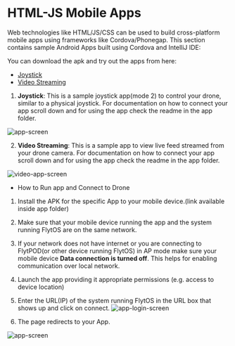 # HTML-JS Mobile Apps

Web technologies like HTML/JS/CSS can be used to build cross-platform mobile apps using frameworks like Cordova/Phonegap. This section contains sample Android Apps built using Cordova and IntelliJ IDE:

You can download the apk and try out the apps from here:
* [Joystick](https://downloads.flytbase.com/flytos/downloads/apk/Flyt-Joystick-mode-2.apk)
* [Video Streaming](https://downloads.flytbase.com/flytos/downloads/apk/Flyt-Cam.apk)


1. **Joystick**: This is a sample joystick app(mode 2) to control your drone, similar to a physical joystick. For documentation on how to connect your app scroll down and for using the app check the readme in the app folder.

![app-screen](https://cloud.githubusercontent.com/assets/6880872/24093164/74af4bea-0d78-11e7-9a90-760f61dc994a.png)

2. **Video Streaming**: This is a sample app to view live feed streamed from your drone camera. For documentation on how to connect your app scroll down and for using the app check the readme in the app folder.

![video-app-screen](https://cloud.githubusercontent.com/assets/6880872/24093626/c81df1d0-0d7a-11e7-9ca1-2e7c8a556b58.png)

* How to Run app and Connect to Drone

1. Install the APK for the specific App to your mobile device.(link available inside app folder)
2. Make sure that your mobile device running the app and the system running FlytOS are on the same network.
3. If your network does not have internet or you are connecting to FlytPOD(or other device running FlytOS) in AP mode make sure your mobile device **Data connection is turned off**. This helps for enabling communication over local network.
3. Launch the app providing it appropriate permissions (e.g. access to device location)
4. Enter the URL(IP) of the system running FlytOS in the URL box that shows up and click on connect.
![app-login-screen](https://cloud.githubusercontent.com/assets/6880872/24093372/824b77e6-0d79-11e7-88a4-7b80dc7bca78.png)

5. The page redirects to your App.

![app-screen](https://cloud.githubusercontent.com/assets/6880872/24093164/74af4bea-0d78-11e7-9a90-760f61dc994a.png)
